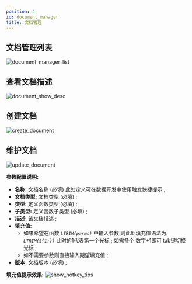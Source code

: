 ```yaml
---
position: 4
id: document_manager
title: 文档管理
---
```



## 文档管理列表

![document_manager_list](http://www.aiwenmo.com/dinky/docs/test/document_manager_list.png)

## 查看文档描述

![document_show_desc](http://www.aiwenmo.com/dinky/docs/test/document_show_desc.png)

## 创建文档

![create_document](http://www.aiwenmo.com/dinky/docs/test/create_document.png)

## 维护文档

![update_document](http://www.aiwenmo.com/dinky/docs/test/update_document.png)

**参数配置说明:**

- **名称:** 文档名称 (必填) 此处定义可在数据开发中使用触发快捷提示 ;
- **文档类型:** 文档类型 (必填) ;
- **类型:** 定义函数类型 (必填) ;
- **子类型:** 定义函数子类型 (必填) ;
- **描述:** 该文档描述  ;
- **填充值:**
  - 如果希望在函数 _`LTRIM(parms)`_ 中输入参数 则此处填充值语法为: _`LTRIM(${1:})`_  此时的1代表第一个光标 ; 如需多个 数字+1即可 tab键切换光标 ;
  - 如不需要参数则直接输入期望填充值 ;
- **版本:** 文档版本 (必填) ;

**填充值提示效果:**
![show_hotkey_tips](http://www.aiwenmo.com/dinky/docs/test/show_hotkey_tips.png)
